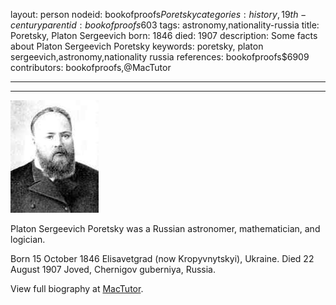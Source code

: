 layout: person
nodeid: bookofproofs$Poretsky
categories: history,19th-century
parentid: bookofproofs$603
tags: astronomy,nationality-russia
title: Poretsky, Platon Sergeevich
born: 1846
died: 1907
description: Some facts about Platon Sergeevich Poretsky
keywords: poretsky, platon sergeevich,astronomy,nationality russia
references: bookofproofs$6909
contributors: bookofproofs,@MacTutor

---


---

![Poretsky.jpg](https://github.com/bookofproofs/bookofproofs.github.io/blob/main/_sources/_assets/images/portraits/Poretsky.jpg?raw=true)

Platon Sergeevich Poretsky was a Russian astronomer, mathematician, and logician.

Born 15 October 1846 Elisavetgrad (now Kropyvnytskyi), Ukraine. Died 22 August 1907 Joved, Chernigov guberniya, Russia.


View full biography at [MacTutor](https://mathshistory.st-andrews.ac.uk/Biographies/Poretsky/).